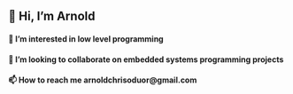    <h2>👋 Hi, I’m Arnold</h2>
<h4>👀 I’m interested in low level programming </h4>
<h4>💞️ I’m looking to collaborate on embedded systems programming projects</h4>
<h4>📫 How to reach me arnoldchrisoduor@gmail.com</h4>

<!---
arnoldchrisoduor1/arnoldchrisoduor1 is a ✨ special ✨ repository because its `README.md` (this file) appears on your GitHub profile.
You can click the Preview link to take a look at your changes.
--->
